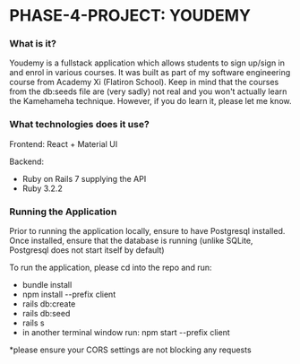 # PHASE-4-PROJECT: YOUDEMY

<h3> What is it? </h3>
Youdemy is a fullstack application which allows students to sign up/sign in and enrol in various courses. 
It was built as part of my software engineering course from Academy Xi (Flatiron School).
Keep in mind that the courses from the db:seeds file are (very sadly) not real and you won't actually learn the Kamehameha technique. However, if you do learn it, please let me know.  

<h3> What technologies does it use? </h3>
Frontend: React + Material UI

Backend: 
* Ruby on Rails 7 supplying the API 
* Ruby 3.2.2

<h3> Running the Application</h3>
Prior to running the application locally, ensure to have Postgresql installed. 
Once installed, ensure that the database is running (unlike SQLite, Postgresql does not start itself by default)

To run the application, please cd into the repo and run:
- bundle install
- npm install --prefix client
- rails db:create
- rails db:seed
- rails s
- in another terminal window run: npm start --prefix client

*please ensure your CORS settings are not blocking any requests
